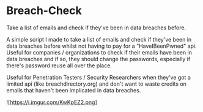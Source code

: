 # Breach-Check
Take a list of emails and check if they've been in data breaches before.


A simple script I made to take a list of emails and check if they've been in data breaches before whilst not having to pay for a "HaveIBeenPwned" api.
Useful for companies / organizations to check if their emails have been in data breaches and if so, they should change the passwords, especially if there's password reuse all over the place. 

Useful for Penetration Testers / Security Researchers when they've got a limited api (like breachdirectory.org) and don't want to waste credits on emails that haven't been implicated in data breaches.

![https://i.imgur.com/KwKpEZ2.png]

